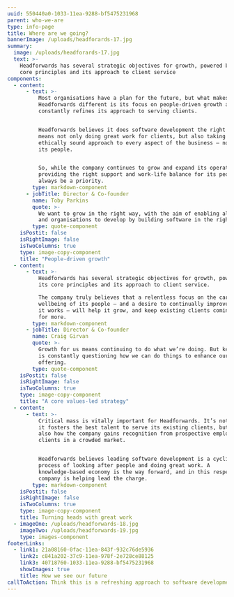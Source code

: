 ```yaml
---
uuid: 550440a0-1033-11ea-9288-bf5475231968
parent: who-we-are
type: info-page
title: Where are we going?
bannerImage: /uploads/headforards-17.jpg
summary:
  image: /uploads/headforards-17.jpg
  text: >-
    Headforwards has several strategic objectives for growth, powered by its
    core principles and its approach to client service
components:
  - content:
      - text: >-
          Most organisations have a plan for the future, but what makes
          Headforwards different is its focus on people-driven growth and how it
          constantly refines its approach to serving clients. 


          Headforwards believes it does software development the right way. This
          means not only doing great work for clients, but also taking an
          ethically sound approach to every aspect of the business – not least
          its people. 


          So, while the company continues to grow and expand its operations,
          providing the right support and work-life balance for its people will
          always be a priority.
        type: markdown-component
      - jobTitle: Director & Co-founder
        name: Toby Parkins
        quote: >-
          We want to grow in the right way, with the aim of enabling all people
          and organisations to develop by building software in the right way.
        type: quote-component
    isPostit: false
    isRightImage: false
    isTwoColumns: true
    type: image-copy-component
    title: "People-driven growth"
  - content:
      - text: >-
          Headforwards has several strategic objectives for growth, powered by
          its core principles and its approach to client service.

          The company truly believes that a relentless focus on the careers and
          wellbeing of its people – and a desire to continually improve the way
          it works – will help it grow, and keep existing clients coming back
          for more.
        type: markdown-component
      - jobTitle: Director & Co-founder
        name: Craig Girvan
        quote: >-
          Growth for us means continuing to do what we’re doing. But key to this
          is constantly questioning how we can do things to enhance our
          offering.
        type: quote-component
    isPostit: false
    isRightImage: false
    isTwoColumns: true
    type: image-copy-component
    title: "A core values-led strategy"
  - content:
      - text: >-
          Critical mass is vitally important for Headforwards. It’s not only how
          it fosters the best talent to serve its existing clients, but it’s
          also how the company gains recognition from prospective employees and
          clients in a crowded market. 


          Headforwards believes leading software development is a cyclical
          process of looking after people and doing great work. A
          knowledge-based economy is the way forward, and in this respect the
          company is helping lead the charge.
        type: markdown-component
    isPostit: false
    isRightImage: false
    isTwoColumns: true
    type: image-copy-component
    title: Turning heads with great work
  - imageOne: /uploads/headforwards-18.jpg
    imageTwo: /uploads/headforwards-19.jpg
    type: images-component
footerLinks:
  - link1: 21a08160-0fac-11ea-843f-932c76de5936
    link2: c841a202-37c9-11ea-978f-2e728ce88125
    link3: 40718760-1033-11ea-9288-bf5475231968
    showImages: true
    title: How we see our future
callToAction: Think this is a refreshing approach to software development?
---
```

